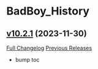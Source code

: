 # BadBoy_History

## [v10.2.1](https://github.com/funkydude/BadBoy_History/tree/v10.2.1) (2023-11-30)
[Full Changelog](https://github.com/funkydude/BadBoy_History/compare/v10.2.0...v10.2.1) [Previous Releases](https://github.com/funkydude/BadBoy_History/releases)

- bump toc  
